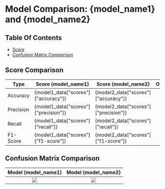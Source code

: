 [//]: # (This is a comment)

# Model Comparison: {model_name1} and {model_name2} 
## Table Of Contents
- [Score](##Score-Comparison)
- [Confusion Matrix Comparison](##Confusion-Matrix-Comparison)

## Score Comparison
| Type      | Score {model_name1}               | Score {model_name2}               | Offset
|-----------|-----------------------------------|-----------------------------------|--------
| Accuracy  |  {model1_data["scores"]["accuracy"]}     |   {model2_data["scores"]["accuracy"]}    | 
| Precision |  {model1_data["scores"]["precision"]}    |   {model2_data["scores"]["precision"]}   |
| Recall    |  {model1_data["scores"]["recall"]}       |   {model2_data["scores"]["recall"]}      |
| F1-Score  |  {model1_data["scores"]["f1-score"]}     |   {model2_data["scores"]["f1-score"]}    |

## Confusion Matrix Comparison
Model {model_name1}                                             | Model {model_name2}
:--------------------------------------------------------------:|:--------------------------------------------------------------:
![]({ROOT_DIR}/.AI_analyzer/{model_name1}/confusion-matrix.png) | ![]({ROOT_DIR}/.AI_analyzer/{model_name2}/confusion-matrix.png)
